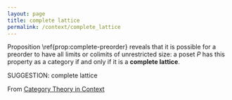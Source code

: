```yaml
---
layout: page
title: complete lattice
permalink: /context/complete_lattice
---
```

Proposition \ref{prop:complete-preorder} reveals that it is possible for a preorder to have all limits or colimits of unrestricted size: a  poset $P$ has this property as a category if and only if it is a **complete lattice**.

SUGGESTION: complete lattice

From [Category Theory in Context](https://mathgloss.github.io/MathGloss/context.html)